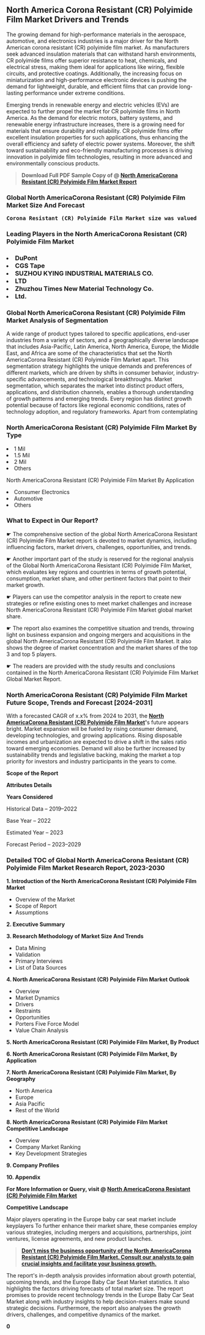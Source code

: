 <p><h2>North America Corona Resistant (CR) Polyimide Film Market Drivers and Trends</h2><p>The growing demand for high-performance materials in the aerospace, automotive, and electronics industries is a major driver for the North American corona resistant (CR) polyimide film market. As manufacturers seek advanced insulation materials that can withstand harsh environments, CR polyimide films offer superior resistance to heat, chemicals, and electrical stress, making them ideal for applications like wiring, flexible circuits, and protective coatings. Additionally, the increasing focus on miniaturization and high-performance electronic devices is pushing the demand for lightweight, durable, and efficient films that can provide long-lasting performance under extreme conditions.</p><p>Emerging trends in renewable energy and electric vehicles (EVs) are expected to further propel the market for CR polyimide films in North America. As the demand for electric motors, battery systems, and renewable energy infrastructure increases, there is a growing need for materials that ensure durability and reliability. CR polyimide films offer excellent insulation properties for such applications, thus enhancing the overall efficiency and safety of electric power systems. Moreover, the shift toward sustainability and eco-friendly manufacturing processes is driving innovation in polyimide film technologies, resulting in more advanced and environmentally conscious products.</p></p><blockquote id="" class=""><strong>Download Full PDF Sample Copy of @&nbsp;<a href="https://www.verifiedmarketreports.com/download-sample/?rid=687742&utm_source=GitHub-Jan&utm_medium=286" target="_blank">North AmericaCorona Resistant (CR) Polyimide Film Market Report</a>&nbsp;&nbsp;</strong></blockquote><h3 id="" class=""><strong>Global&nbsp;North AmericaCorona Resistant (CR) Polyimide Film Market Size And Forecast</strong></h3><pre class="reader-text-block__code-block"><strong>Corona Resistant (CR) Polyimide Film Market size was valued at USD 1.2 Billion in 2022 and is projected to reach USD 2.4 Billion by 2030, growing at a CAGR of 9.5% from 2024 to 2030.</strong></pre><h3 id="" class="">Leading Players in the&nbsp;North AmericaCorona Resistant (CR) Polyimide Film Market</h3><h3 class=""></Li><Li>DuPont</Li><Li> CGS Tape</Li><Li> SUZHOU KYING INDUSTRIAL MATERIALS CO.</Li><Li>LTD</Li><Li> Zhuzhou Times New Material Technology Co.</Li><Li> Ltd.</h3><h3 id="" class="">Global&nbsp;North AmericaCorona Resistant (CR) Polyimide Film Market Analysis of Segmentation</h3><p id="" class="">A wide range of product types tailored to specific applications, end-user industries from a variety of sectors, and a geographically diverse landscape that includes Asia-Pacific, Latin America, North America, Europe, the Middle East, and Africa are some of the characteristics that set the North AmericaCorona Resistant (CR) Polyimide Film Market apart. This segmentation strategy highlights the unique demands and preferences of different markets, which are driven by shifts in consumer behavior, industry-specific advancements, and technological breakthroughs. Market segmentation, which separates the market into distinct product offers, applications, and distribution channels, enables a thorough understanding of growth patterns and emerging trends. Every region has distinct growth potential because of factors like regional economic conditions, rates of technology adoption, and regulatory frameworks. Apart from contemplating</p><h3 id="" class="">North AmericaCorona Resistant (CR) Polyimide Film Market&nbsp;By Type</h3><p></Li><Li>1 Mil</Li><Li> 1.5 Mil</Li><Li> 2 Mil</Li><Li> Others</p><div class="" data-test-id=""><p>North AmericaCorona Resistant (CR) Polyimide Film Market&nbsp;By Application</p></div><p class=""></Li><Li>Consumer Electronics</Li><Li> Automotive</Li><Li> Others</p><div class="" data-test-id=""><h3><span class="">What to Expect in Our Report?</span></h3></div><div class="" data-test-id=""><p><span class="">☛ The comprehensive section of the global North AmericaCorona Resistant (CR) Polyimide Film Market report is devoted to market dynamics, including influencing factors, market drivers, challenges, opportunities, and trends.</span></p></div><div class="" data-test-id=""><p><span class="">☛ Another important part of the study is reserved for the regional analysis of the Global North AmericaCorona Resistant (CR) Polyimide Film Market, which evaluates key regions and countries in terms of growth potential, consumption, market share, and other pertinent factors that point to their market growth.</span></p></div><div class="" data-test-id=""><p><span class="">☛ Players can use the competitor analysis in the report to create new strategies or refine existing ones to meet market challenges and increase North AmericaCorona Resistant (CR) Polyimide Film Market global market share.</span></p></div><div class="" data-test-id=""><p><span class="">☛ The report also examines the competitive situation and trends, throwing light on business expansion and ongoing mergers and acquisitions in the global North AmericaCorona Resistant (CR) Polyimide Film Market. It also shows the degree of market concentration and the market shares of the top 3 and top 5 players.</span></p></div><div class="" data-test-id=""><p><span class="">☛ The readers are provided with the study results and conclusions contained in the North AmericaCorona Resistant (CR) Polyimide Film Market Global Market Report.</span></p></div><div class="" data-test-id=""><h3><span class="">North AmericaCorona Resistant (CR) Polyimide Film Market Future Scope, Trends and Forecast [2024-2031]</span></h3></div><div class="" data-test-id=""><p><span class="">With a forecasted CAGR of x.x% from 2024 to 2031, the <strong><a href="https://www.verifiedmarketreports.com/download-sample/?rid=687742&utm_source=GitHub-Jan&utm_medium=286" target="_blank">North AmericaCorona Resistant (CR) Polyimide Film Market</a>'</strong>s future appears bright. Market expansion will be fueled by rising consumer demand, developing technologies, and growing applications. Rising disposable incomes and urbanization are expected to drive a shift in the sales ratio toward emerging economies. Demand will also be further increased by sustainability trends and legislative backing, making the market a top priority for investors and industry participants in the years to come.</span></p><p id="ember66" class="ember-view reader-text-block__paragraph"><strong>Scope of the Report</strong></p><p id="ember67" class="ember-view reader-text-block__paragraph"><strong>Attributes Details</strong></p><p id="ember68" class="ember-view reader-text-block__paragraph"><strong>Years Considered</strong></p><p id="ember69" class="ember-view reader-text-block__paragraph">Historical Data &ndash; 2019&ndash;2022</p><p id="ember70" class="ember-view reader-text-block__paragraph">Base Year &ndash; 2022</p><p id="ember71" class="ember-view reader-text-block__paragraph">Estimated Year &ndash; 2023</p><p id="ember72" class="ember-view reader-text-block__paragraph">Forecast Period &ndash; 2023&ndash;2029</p></div><h3 id="" class="">Detailed TOC of Global North AmericaCorona Resistant (CR) Polyimide Film Market Research Report, 2023-2030</h3><p id="" class=""><strong>1. Introduction of the North AmericaCorona Resistant (CR) Polyimide Film Market</strong></p><ul><li>Overview of the Market</li><li>Scope of Report</li><li>Assumptions</li></ul><p id="" class=""><strong>2. Executive Summary</strong></p><p id="" class=""><strong>3. Research Methodology of Market Size And Trends</strong></p><ul><li>Data Mining</li><li>Validation</li><li>Primary Interviews</li><li>List of Data Sources</li></ul><p id="" class=""><strong>4. North AmericaCorona Resistant (CR) Polyimide Film Market Outlook</strong></p><ul><li>Overview</li><li>Market Dynamics</li><li>Drivers</li><li>Restraints</li><li>Opportunities</li><li>Porters Five Force Model</li><li>Value Chain Analysis</li></ul><p id="" class=""><strong>5. North AmericaCorona Resistant (CR) Polyimide Film Market, By Product</strong></p><p id="" class=""><strong>6. North AmericaCorona Resistant (CR) Polyimide Film Market, By Application</strong></p><p id="" class=""><strong>7. North AmericaCorona Resistant (CR) Polyimide Film Market, By Geography</strong></p><ul><li>North America</li><li>Europe</li><li>Asia Pacific</li><li>Rest of the World</li></ul><p id="" class=""><strong>8. North AmericaCorona Resistant (CR) Polyimide Film Market Competitive Landscape</strong></p><ul><li>Overview</li><li>Company Market Ranking</li><li>Key Development Strategies</li></ul><p id="" class=""><strong>9. Company Profiles</strong></p><p id="" class=""><strong>10. Appendix</strong></p><p><strong>For More Information or Query, visit&nbsp;@ <a href="https://www.verifiedmarketreports.com/product/corona-resistant-cr-polyimide-film-market/" target="_blank">North AmericaCorona Resistant (CR) Polyimide Film Market</a></strong></p><p id="ember61" class="ember-view reader-text-block__paragraph"><strong>Competitive Landscape</strong></p><p id="ember62" class="ember-view reader-text-block__paragraph">Major players operating in the Europe baby car seat market include keyplayers To further enhance their market share, these companies employ various strategies, including mergers and acquisitions, partnerships, joint ventures, license agreements, and new product launches.</p><blockquote id="ember63" class="ember-view reader-text-block__blockquote"><strong><a href="https://www.verifiedmarketreports.com/download-sample/?rid=687742&utm_source=GitHub-Jan&utm_medium=286" target="_blank">Don&rsquo;t miss the business opportunity of the North AmericaCorona Resistant (CR) Polyimide Film Market. Consult our analysts to gain crucial insights and facilitate your business growth.</a></strong></blockquote><p id="ember64" class="ember-view reader-text-block__paragraph">The report's in-depth analysis provides information about growth potential, upcoming trends, and the Europe Baby Car Seat Market statistics. It also highlights the factors driving forecasts of total market size. The report promises to provide recent technology trends in the Europe Baby Car Seat Market along with industry insights to help decision-makers make sound strategic decisions. Furthermore, the report also analyses the growth drivers, challenges, and competitive dynamics of the market.</p><p class="ember-view reader-text-block__paragraph"><strong>0</strong></p>
